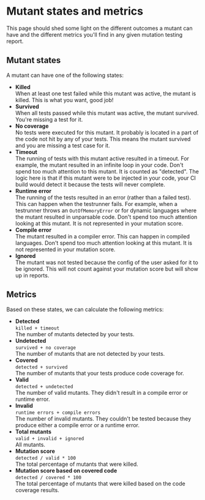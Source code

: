 # Mutant states and metrics

This page should shed some light on the different outcomes a mutant can have and the different metrics you'll find in any given mutation testing report.

## Mutant states

A mutant can have one of the following states:

* **Killed**\
  When at least one test failed while this mutant was active, the mutant is killed. This is what you want, good job!
* **Survived**\
  When all tests passed while this mutant was active, the mutant survived. You're missing a test for it.
* **No coverage**\
  No tests were executed for this mutant. It probably is located in a part of the code not hit by any of your tests. This means the mutant survived and you are missing a test case for it.
* **Timeout**\
  The running of tests with this mutant active resulted in a timeout.
  For example, the mutant resulted in an infinite loop in your code.
  Don't spend too much attention to this mutant. 
  It is counted as "detected". The logic here is that if this mutant were to be injected in your code,
  your CI build would detect it because the tests will never complete.
* **Runtime error**\
  The running of the tests resulted in an error (rather than a failed test).
  This can happen when the testrunner fails. For example, when a testrunner throws an `OutOfMemoryError` or for dynamic languages where the mutant resulted in unparsable code.
  Don't spend too much attention looking at this mutant. It is not represented in your mutation score.
* **Compile error**\
  The mutant resulted in a compiler error. 
  This can happen in compiled languages.
  Don't spend too much attention looking at this mutant. 
  It is not represented in your mutation score.
* **Ignored**\
  The mutant was not tested because the config of the user asked for it to be ignored. 
  This will not count against your mutation score but will show up in reports.

## Metrics

Based on these states, we can calculate the following metrics:

* **Detected**\
  `killed + timeout`  
  The number of mutants detected by your tests.
* **Undetected**\
  `survived + no coverage`  
  The number of mutants that are not detected by your tests.
* **Covered**\
  `detected + survived`  
  The number of mutants that your tests produce code coverage for.
* **Valid**\
  `detected + undetected`  
  The number of valid mutants. They didn't result in a compile error or runtime error.
* **Invalid**\
  `runtime errors + compile errors`  
  The number of invalid mutants. They couldn't be tested because they produce either a compile error or a runtime error.
* **Total mutants**\
  `valid + invalid + ignored`  
  All mutants.
* **Mutation score**\
  `detected / valid * 100`  
  The total percentage of mutants that were killed.
* **Mutation score based on covered code**\
  `detected / covered * 100`  
  The total percentage of mutants that were killed based on the code coverage results.

